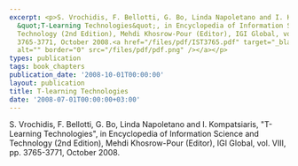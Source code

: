 ```yaml
---
excerpt: <p>S. Vrochidis, F. Bellotti, G. Bo, Linda Napoletano and I. Kompatsiaris,
  &quot;T-Learning Technologies&quot;, in Encyclopedia of Information Science and
  Technology (2nd Edition), Mehdi Khosrow-Pour (Editor), IGI Global, vol. VIII, pp.
  3765-3771, October 2008.<a href="/files/pdf/IST3765.pdf" target="_blank"><img align="top"
  alt="" border="0" src="/files/pdf/pdf.png" /></a></p>
types: publication
tags: book_chapters
publication_date: '2008-10-01T00:00:00'
layout: publication
title: T-learning Technologies
date: '2008-07-01T00:00:00+03:00'
---
```

<p>S. Vrochidis, F. Bellotti, G. Bo, Linda Napoletano and I. Kompatsiaris, &quot;T-Learning Technologies&quot;, in Encyclopedia of Information Science and Technology (2nd Edition), Mehdi Khosrow-Pour (Editor), IGI Global, vol. VIII, pp. 3765-3771, October 2008.<a href="/files/pdf/IST3765.pdf" target="_blank"><img align="top" alt="" border="0" src="/files/pdf/pdf.png" /></a></p>
